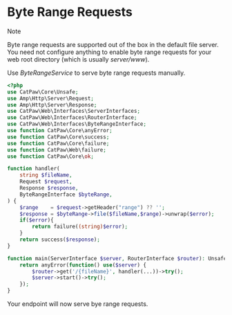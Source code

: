 # Byte Range Requests

> [!NOTE]
> Byte range requests are supported out of the box in the default file server.\
> You need not configure anything to enable byte range requests for your web root directory (which is
> usually _server/www_).

Use _ByteRangeService_ to serve byte range requests manually.

```php
<?php
use CatPaw\Core\Unsafe;
use Amp\Http\Server\Request;
use Amp\Http\Server\Response;
use CatPaw\Web\Interfaces\ServerInterfaces;
use CatPaw\Web\Interfaces\RouterInterface;
use CatPaw\Web\Interfaces\ByteRangeInterface;
use function CatPaw\Core\anyError;
use function CatPaw\Core\success;
use function CatPaw\Core\failure;
use function CatPaw\Web\failure;
use function CatPaw\Core\ok;

function handler(
    string $fileName,
    Request $request,
    Response $response,
    ByteRangeInterface $byteRange,
) {
    $range    = $request->getHeader("range") ?? '';
    $response = $byteRange->file($fileName,$range)->unwrap($error);
    if($error){
        return failure((string)$error);
    }
    return success($response);
}

function main(ServerInterface $server, RouterInterface $router): Unsafe {
    return anyError(function() use($server) {
        $router->get('/{fileName}', handler(...))->try();
        $server->start()->try();
    });
}
```

Your endpoint will now serve bye range requests.
